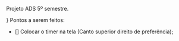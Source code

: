 Projeto ADS 5º semestre.

} Pontos a serem feitos:

- [] Colocar o timer na tela (Canto superior direito de preferência);
<!-- - [x] Bloquear as resposta  -->
